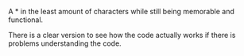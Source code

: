 A * in the least amount of characters while still being memorable and functional.

There is a clear version to see how the code actually works if there is problems understanding the code.
